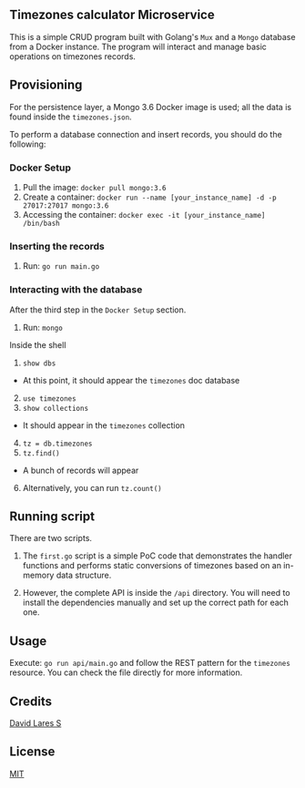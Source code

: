 ## Timezones calculator Microservice

This is a simple CRUD program built with Golang's `Mux` and a `Mongo` database from a Docker instance. The program will interact and manage basic operations on timezones records.

## Provisioning

For the persistence layer, a Mongo 3.6 Docker image is used; all the data is found inside the `timezones.json`.

To perform a database connection and insert records, you should do the following:

### Docker Setup

1. Pull the image: `docker pull mongo:3.6`
2. Create a container: `docker run --name [your_instance_name] -d -p 27017:27017 mongo:3.6`
3. Accessing the container: `docker exec -it [your_instance_name] /bin/bash`

### Inserting the records

1. Run: `go run main.go`

### Interacting with the database

After the third step in the `Docker Setup` section.

1. Run: `mongo`

Inside the shell

1. `show dbs`
  - At this point, it should appear the `timezones` doc database

2. `use timezones`
3. `show collections`
  - It should appear in the `timezones` collection

4. `tz = db.timezones`
5. `tz.find()`
  - A bunch of records will appear

6. Alternatively, you can run `tz.count()`


## Running script

There are two scripts.

1. The `first.go` script is a simple PoC code that demonstrates the handler functions and performs static conversions of timezones based on an in-memory data structure.

2. However, the complete API is inside the `/api` directory. You will need to install the dependencies manually and set up the correct path for each one.

## Usage

Execute: `go run api/main.go` and follow the REST pattern for the `timezones` resource. You can check the file directly for more information.

## Credits
[David Lares S](https://davidlares.com)

## License
[MIT](https://opensource.org/licenses/MIT)
